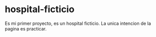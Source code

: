 # hospital-ficticio
Es mi primer proyecto, es un hospital ficticio.
La unica intencion de la pagina es practicar.